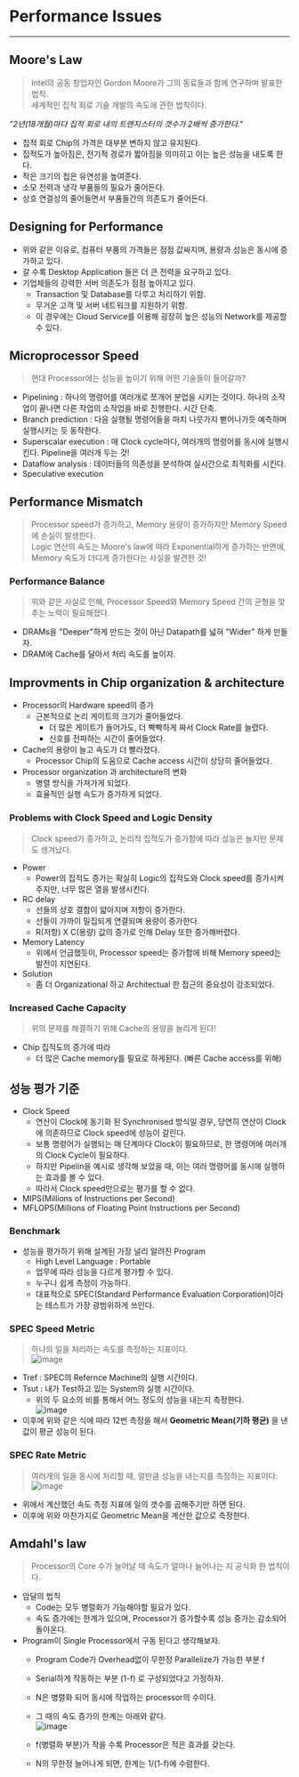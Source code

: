 # Performance Issues
---
## Moore's Law
> Intel의 공동 창업자인 Gordon Moore가 그의 동료들과 함께 연구하며 발표한 법칙.  
> 세계적인 집적 회로 기술 개발의 속도에 관한 법칙이다.  

_"2년(18개월)마다 집적 회로 내의 트랜지스터의 갯수가 2배씩 증가한다."_
- 집적 회로 Chip의 가격은 대부분 변하지 않고 유지된다.
- 집적도가 높아짐은, 전기적 경로가 짧아짐을 의미히고 이는 높은 성능을 내도록 한다.
- 작은 크기의 칩은 유연성을 높여준다.
- 소모 전력과 냉각 부품들의 필요가 줄어든다.
- 상호 연결성의 줄어들면서 부품들간의 의존도가 줄어든다.

## Designing for Performance
- 위와 같은 이유로, 컴퓨터 부품의 가격들은 점점 값싸지며, 용량과 성능은 동시에 증가하고 있다.  
- 갈 수록 Desktop Application 들은 더 큰 전력을 요구하고 있다.
- 기업체들의 강력한 서버 의존도가 점점 높아지고 있다.
  - Transaction 및 Database를 다루고 처리하기 위함.
  - 무거운 고객 및 서버 네트워크를 지원하기 위함.
  - 이 경우에는 Cloud Service를 이용해 굉장히 높은 성능의 Network를 제공할 수 있다.

## Microprocessor Speed
> 현대 Processor에는 성능을 높이기 위해 어떤 기술들이 들어갈까?  

- Pipelining : 하나의 명령어를 여러개로 쪼개어 분업을 시키는 것이다. 하나의 소작업이 끝나면 다른 작업의 소작업을 바로 진행한다. 시간 단축.
- Branch prediction : 다음 실행될 명령어들을 마치 나뭇가지 뻗어나가듯 예측하며 실행시키는 듯 동작한다.
- Superscalar execution : 매 Clock cycle마다, 여러개의 명령어를 동시에 실행시킨다. Pipeline을 여러개 두는 것!
- Dataflow analysis : 데이터들의 의존성을 분석하여 실시간으로 최적화를 시킨다.
- Speculative execution 

## Performance Mismatch
> Processor speed가 증가하고, Memory 용량이 증가하지만 Memory Speed에 손실이 발생한다.  
> Logic 연산의 속도는 Moore's law에 따라 Exponential하게 증가하는 반면에,  
> Memory 속도가 더디게 증가한다는 사실을 발견한 것!  

### Performance Balance
> 위와 같은 사실로 인해, Processor Speed와 Memory Speed 간의 균형을 맞추는 노력이 필요해졌다.  
- DRAMs을 "Deeper"하게 만드는 것이 아닌 Datapath를 넓혀 "Wider" 하게 만들자.
- DRAM에 Cache를 달아서 처리 속도를 높이자.

## Improvments in Chip organization & architecture
- Processor의 Hardware speed의 증가
  - 근본적으로 논리 게이트의 크기가 줄어들었다.
    - 더 많은 게이트가 들어가도, 더 빡빡하게 짜서 Clock Rate를 늘렸다.
    - 신호를 전파하는 시간이 줄어들었다.
- Cache의 용량이 늘고 속도가 더 빨라졌다.
  - Processor Chip의 도움으로 Cache access 시간이 상당히 줄어들었다.
- Processor organization 과 architecture의 변화
  - 병렬 방식을 가져가게 되었다.
  - 효율적인 실행 속도가 증가하게 되었다.

### Problems with Clock Speed and Logic Density
> Clock speed가 증가하고, 논리적 집적도가 증가함에 따라 성능은 늘지만 문제도 생겨났다.  

- Power
  - Power의 집적도 증가는 확실히 Logic의 집적도와 Clock speed를 증가시켜주지만, 너무 많은 열을 발생시킨다.
- RC delay
  - 선들의 상호 결합이 얇아지며 저항이 증가한다.
  - 선들이 가까이 밀집되게 연결되며 용량이 증가한다.
  - R(저항) X C(용량) 값의 증가로 인해 Delay 또한 증가해버렸다.
- Memory Latency
  - 위에서 언급했듯이, Processor speed는 증가함에 비해 Memory speed는 발전이 지연된다.
- Solution
  - 좀 더 Organizational 하고 Architectual 한 접근의 중요성이 강조되었다.

### Increased Cache Capacity
> 위의 문제를 해결하기 위해 Cache의 용량을 늘리게 된다!  
- Chip 집적도의 증가에 따라
  - 더 많은 Cache memory를 필요로 하게된다. (빠른 Cache access를 위해)

## 성능 평가 기준
- Clock Speed
  - 연산이 Clock에 동기화 된 Synchronised 방식일 경우, 당연히 연산이 Clock에 의존하므로 Clock speed에 성능이 갈린다.
  - 보통 명령어가 실행되는 매 단계마다 Clock이 필요하므로, 한 명령어에 여러개의 Clock Cycle이 필요하다.
  - 하지만 Pipelin을 예시로 생각해 보았을 때, 이는 여러 명령어를 동시에 실행하는 효과를 볼 수 있다.
  - 따라서 Clock speed만으로는 평가를 할 수 없다.
- MIPS(Millions of Instructions per Second)
- MFLOPS(Millions of Floating Point Instructions per Second)

### Benchmark
- 성능을 평가하기 위해 설계된 가장 널리 알려진 Program
  - High Level Language : Portable
  - 업무에 따라 성능을 다르게 평가할 수 있다.
  - 누구나 쉽게 측정이 가능하다.
  - 대표적으로 SPEC(Standard Performance Evaluation Corporation)이라는 테스트가 가장 광범위하게 쓰인다.

### SPEC Speed Metric
> 하나의 일을 처리하는 속도를 측정하는 지표이다.  
![image](https://user-images.githubusercontent.com/71700079/161384032-67d6409f-b0f1-40e5-a52d-c36eca8e6179.png)  
- Tref : SPEC의 Refernce Machine의 실행 시간이다.
- Tsut : 내가 Test하고 있는 System의 실행 시간이다.
  - 위의 두 요소의 비를 통해서 어느 정도의 성능을 내는지 측정한다.  
![image](https://user-images.githubusercontent.com/71700079/161384123-7f93a7a7-57ff-4caa-b44a-22af6da27ae6.png)  
- 이후에 위와 같은 식에 따라 12번 측정을 해서 __Geometric Mean(기하 평균)__ 을 낸 값이 평균 성능이 된다.

### SPEC Rate Metric 
> 여러개의 일을 동시에 처리할 때, 얼만큼 성능을 내는지를 측정하는 지표이다.  
![image](https://user-images.githubusercontent.com/71700079/161384440-428c8290-7b2c-49b8-9634-1c366ae9656f.png)  
- 위에서 계산했던 속도 측정 지표에 일의 갯수를 곱해주기만 하면 된다.
- 이후에 위와 마찬가지로 Geometric Mean을 계산한 값으로 측정한다.  

## Amdahl's law
> Processor의 Core 수가 늘어날 때 속도가 얼마나 늘어나는 지 공식화 한 법칙이다.  

- 암달의 법칙
  - Code는 모두 병렬화가 가능해야할 필요가 있다.
  - 속도 증가에는 한계가 있으며, Processor가 증가할수록 성능 증가는 감소되어 돌아온다.
- Program이 Single Processor에서 구동 된다고 생각해보자.
  - Program Code가 Overhead없이 무한정 Parallelize가 가능한 부분 f
  - Serial하게 작동하는 부분 (1-f) 로 구성되었다고 가정하자.
  - N은 병렬화 되어 동시에 작업하는 processor의 수이다.
  - 그 때의 속도 증가의 한계는 아래와 같다.  
  ![image](https://user-images.githubusercontent.com/71700079/159414751-b3e9e6f0-a426-45af-b74f-681cd792ff35.png)  
  
  - f(병렬화 부분)가 작을 수록 Processor은 적은 효과를 갖는다.
  - N의 무한정 늘어나게 되면, 한계는 1/(1-f)에 수렴한다.

